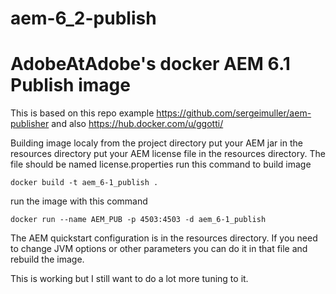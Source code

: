 # aem-6_2-publish

# AdobeAtAdobe's docker AEM 6.1 Publish image
This is based on this repo example https://github.com/sergeimuller/aem-publisher and also https://hub.docker.com/u/ggotti/

Building image localy from the project directory
put your AEM jar in the resources directory
put your AEM license file in the resources directory.  The file should be named license.properties
run this command to build image
```
docker build -t aem_6-1_publish .
```
run the image with this command
```
docker run --name AEM_PUB -p 4503:4503 -d aem_6-1_publish
```

The AEM quickstart configuration is in the resources directory.  If you need to change JVM options or other parameters you can do it in that file and rebuild the image.

This is working but I still want to do a lot more tuning to it.
